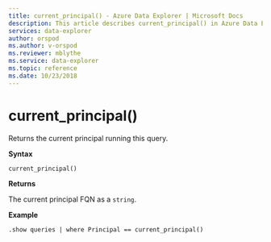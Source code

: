 ```yaml
---
title: current_principal() - Azure Data Explorer | Microsoft Docs
description: This article describes current_principal() in Azure Data Explorer.
services: data-explorer
author: orspod
ms.author: v-orspod
ms.reviewer: mblythe
ms.service: data-explorer
ms.topic: reference
ms.date: 10/23/2018
---
```

# current_principal()

Returns the current principal running this query.

**Syntax**

`current_principal()`

**Returns**

The current principal FQN as a `string`.

**Example**

```kusto
.show queries | where Principal == current_principal()
```